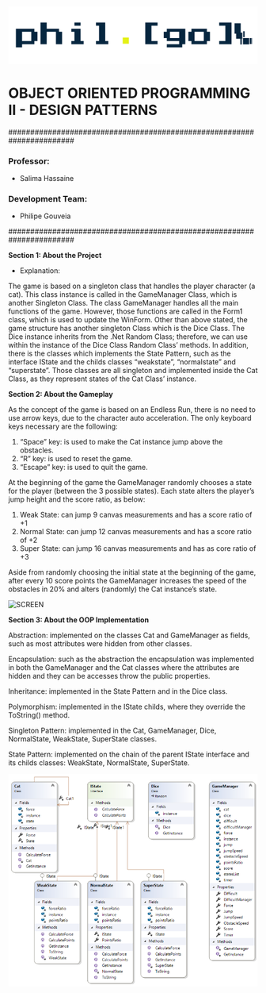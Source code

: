 ![LOGO](./phil(go)GitHubLogo.png?Style=centerme)

# OBJECT ORIENTED PROGRAMMING II - DESIGN PATTERNS #

#######################################################################

### Professor: ###

- Salima Hassaine

### Development Team: ###

- Philipe Gouveia

#######################################################################


**Section 1: About the Project**

-	Explanation:

The game is based on a singleton class that handles the player character (a cat). This class instance is called in the GameManager Class, which is another Singleton Class. The class GameManager handles all the main functions of the game. However, those functions are called in the Form1 class, which is used to update the WinForm. 
Other than above stated, the game structure has another singleton Class which is the Dice Class. The Dice instance inherits from the .Net Random Class; therefore, we can use within the instance of the Dice Class Random Class’ methods. 
In addition, there is the classes which implements the State Pattern, such as the interface IState and the childs classes “weakstate”, “normalstate” and “superstate”. Those classes are all singleton and implemented inside the Cat Class, as they represent states of the Cat Class’ instance.

**Section 2: About the Gameplay**

As the concept of the game is based on an Endless Run, there is no need to use arrow keys, due to the character auto acceleration. 
The only keyboard keys necessary are the following:

1.	“Space” key: is used to make the Cat instance jump above the obstacles. 
2.	“R” key: is used to reset the game.
3.	“Escape” key: is used to quit the game.

At the beginning of the game the GameManager randomly chooses a state for the player (between the 3 possible states). Each state alters the player’s jump height and the score ratio, as below: 
1.	Weak State: can jump 9 canvas measurements and has a score ratio of +1
2.	Normal State: can jump 12 canvas measurements and has a score ratio of +2
3.	Super State: can jump 16 canvas measurements and has as core ratio of +3

Aside from randomly choosing the initial state at the beginning of the game, after every 10 score points the GameManager increases the speed of the obstacles in 20% and alters (randomly) the Cat instance’s state.

![SCREEN](./ScreenPic.png?Style=centerme)

**Section 3: About the OOP Implementation**

Abstraction: implemented on the classes Cat and GameManager as fields, such as most attributes were hidden from other classes. 

Encapsulation: such as the abstraction the encapsulation was implemented in both the GameManager and the Cat classes where the attributes are hidden and they can be accesses throw the public properties.

Inheritance: implemented in the State Pattern and in the Dice class. 

Polymorphism: implemented in the IState childs, where they override the ToString() method.

Singleton Pattern: implemented in the Cat, GameManager, Dice, NormalState, WeakState, SuperState classes.

State Pattern: implemented on the chain of the parent IState interface and its childs classes: WeakState, NormalState, SuperState.

![CLASS DIAGRAM](./ClassPic.png?Style=centerme)